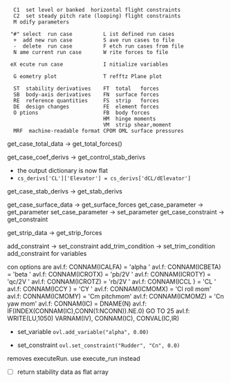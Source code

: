 ```
  C1  set level or banked  horizontal flight constraints
  C2  set steady pitch rate (looping) flight constraints
  M odify parameters                                    

 "#" select  run case          L ist defined run cases   
  +  add new run case          S ave run cases to file   
  -  delete  run case          F etch run cases from file
  N ame current run case       W rite forces to file     

 eX ecute run case             I nitialize variables     

  G eometry plot               T refftz Plane plot       

  ST  stability derivatives    FT  total   forces        
  SB  body-axis derivatives    FN  surface forces        
  RE  reference quantities     FS  strip   forces        
  DE  design changes           FE  element forces        
  O ptions                     FB  body forces           
                               HM  hinge moments         
                               VM  strip shear,moment    
  MRF  machine-readable format CPOM OML surface pressures
```



get_case_total_data -> get_total_forces()


get_case_coef_derivs -> get_control_stab_derivs 
- the output dictionary is now flat
- `cs_derivs['CL']['Elevator'] = cs_derivs['dCL/dElevator']`
    
get_case_stab_derivs -> get_stab_derivs

get_case_surface_data -> get_surface_forces
get_case_parameter -> get_parameter
set_case_parameter -> set_parameter
get_case_constraint -> get_constraint


get_strip_data -> get_strip_forces


add_constraint -> set_constraint
add_trim_condition -> set_trim_condition
add_constraint for variables

con options are
avl.f:      CONNAM(ICALFA) = 'alpha '
avl.f:      CONNAM(ICBETA) = 'beta  '
avl.f:      CONNAM(ICROTX) = 'pb/2V '
avl.f:      CONNAM(ICROTY) = 'qc/2V '
avl.f:      CONNAM(ICROTZ) = 'rb/2V '
avl.f:      CONNAM(ICCL  ) = 'CL    '
avl.f:      CONNAM(ICCY  ) = 'CY    '
avl.f:      CONNAM(ICMOMX) = 'Cl roll mom'
avl.f:      CONNAM(ICMOMY) = 'Cm pitchmom'
avl.f:      CONNAM(ICMOMZ) = 'Cn yaw  mom'
avl.f:        CONNAM(IC) = DNAME(N)
avl.f:         IF(INDEX(CONNAM(IC),CONN(1:NCONN)).NE.0) GO TO 25
avl.f:          WRITE(LU,1050) VARNAM(IV), CONNAM(IC), CONVAL(IC,IR)

- set_variable
`ovl.add_variable("alpha", 0.00)`

- set_constraint
`ovl.set_constraint("Rudder", "Cn", 0.0)`



removes executeRun. use execute_run instead

- [ ] return stability data as flat array